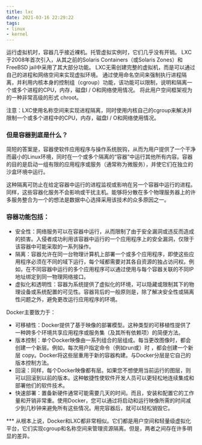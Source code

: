 ```yaml
---
title: lxc
date: 2021-03-16 22:29:22
tags:
- linux
- kernel
---
```


运行虚拟机时，容器几乎接近裸机。托管虚拟实例时，它们几乎没有开销。
LXC于2008年首次引入，从其之前的Solaris Containers（或Solaris Zones）和FreeBSD jail中采用了其大部分功能。
LXC无需创建完整的虚拟机，而是可以通过自己的进程和网络空间来实现虚拟环境。
通过使用命名空间来强制执行进程隔离，并利用内核本身的控制组（cgroup）功能，该功能可以限制，说明和隔离一个或多个进程的CPU，内存，磁盘I / O和网络使用情况。
将此用户空间框架视为的一种非常高级的形式 chroot。


注意：LXC使用名称空间来实现进程隔离，同时使用内核自己的cgroup来解决并限制一个或多个进程中的CPU，内存，磁盘I / O和网络使用情况。

### 但是容器到底是什么？

简短的答案是，容器使软件应用程序与操作系统脱钩，从而为用户提供了一个干净而最小的Linux环境，同时在一个或多个隔离的“容器”中运行其他所有内容。容器的目的是启动一组有限的应用程序或服务（通常称为微服务），并使它们在独立的沙盒环境中运行。

这种隔离可防止在给定容器中运行的进程监视或影响在另一个容器中运行的进程。同样，这些容器化服务不会影响或干扰主机。能够将分散在多个物理服务器上的许多服务整合为一个的想法是数据中心选择采用该技术的众多原因之一。

### 容器功能包括：

* 安全性：网络服务可以在容器中运行，从而限制了由于安全漏洞或违反而造成的损害。入侵者成功利用该容器中运行的一个应用程序上的安全漏洞，仅限于该容器中可能采取的一系列操作。
* 隔离：容器允许在同一台物理计算机上部署一个或多个应用程序，即使这些应用程序必须在不同的域下运行，每个域都需要对其各自资源的独占访问权。例如，在不同容器中运行的多个应用程序可以通过使用与每个容器关联的不同IP地址绑定到同一物理网络接口。
* 虚拟化和透明性：容器为系统提供了虚拟化的环境，可以隐藏或限制其下的物理设备或系统配置的可见性。容器背后的一般原则是，除了解决安全性或隔离性问题之外，避免更改运行应用程序的环境。


Docker主要致力于：

* 可移植性：Docker提供了基于映像的部署模型。这种类型的可移植性提供了一种跨多个环境共享应用程序或服务集（及其所有依赖项）的简便方法。
* 版本控制：单个Docker映像由一系列组合的层组成。每当更改图像时，都会创建一个新层。例如，每次用户指定命令（例如run或）时 ，都会创建一个新层 copy。Docker将这些层重用于新的容器构建。与Docker分层是它自己的版本控制方法。
* 回滚：同样，每个Docker映像都有层。如果您不想使用当前运行的图层，则可以回滚到以前的版本。这种敏捷性使软件开发人员可以更轻松地连续集成和部署他们的软件技术。
* 快速部署：置备新硬件通常可能需要几天的时间。而且，安装和配置它的工作量和开销非常重。使用Docker，您可以通过将启动和运行映像所需的时间减少到几秒钟来避免所有这些情况。用完容器后，就可以轻松销毁它。


*** 从根本上说，Docker和LXC都非常相似。它们都是用户空间和轻量级虚拟化平台，它们实现cgroup和名称空间来管理资源隔离。但是，两者之间存在许多明显的差异。
